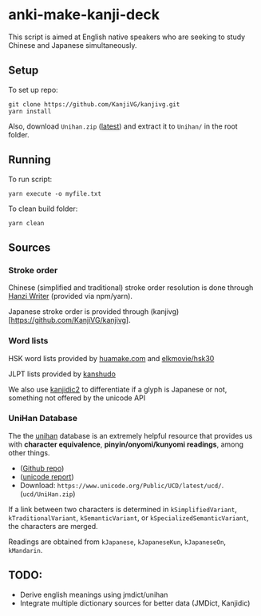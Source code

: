 # anki-make-kanji-deck

This script is aimed at English native speakers who are seeking to study Chinese and Japanese simultaneously.

## Setup

To set up repo:
```
git clone https://github.com/KanjiVG/kanjivg.git
yarn install
```

Also, download `Unihan.zip` ([latest](https://www.unicode.org/Public/UCD/latest/ucd/)) and extract it to `Unihan/` in the root folder.

## Running
To run script:
```
yarn execute -o myfile.txt
```

To clean build folder:
```
yarn clean
```

## Sources


### Stroke order
Chinese (simplified and traditional) stroke order resolution is done through [Hanzi Writer](https://hanziwriter.org/) (provided via npm/yarn).

Japanese stroke order is provided through (kanjivg)[https://github.com/KanjiVG/kanjivg].

### Word lists
HSK word lists provided by [huamake.com](https://huamake.com/1to6Lists.htm) and [elkmovie/hsk30](https://github.com/elkmovie/hsk30/blob/main/charlist.txt)

JLPT lists provided by [kanshudo](https://www.kanshudo.com/collections/jlpt_kanji)

We also use [kanjidic2](https://www.edrdg.org/kanjidic/kanjd2index_legacy.html) to differentiate if a glyph is Japanese or not, something not offered by the unicode API

### UniHan Database
The the [unihan](https://www.unicode.org/charts/unihan.html) database is an extremely helpful resource that provides us with **character equivalence**, **pinyin/onyomi/kunyomi readings**, among other things.

* ([Github repo]((https://github.com/unicode-org/unihan-database)))
* ([unicode report](https://www.unicode.org/reports/tr38/))
* Download: `https://www.unicode.org/Public/UCD/latest/ucd/`. (`ucd/UniHan.zip`)

If a link between two characters is determined in `kSimplifiedVariant`, `kTraditionalVariant`, `kSemanticVariant`, or `kSpecializedSemanticVariant`, the characters are merged.

Readings are obtained from `kJapanese`, `kJapaneseKun`, `kJapaneseOn`, `kMandarin`.

## TODO:
* Derive english meanings using jmdict/unihan
* Integrate multiple dictionary sources for better data (JMDict, Kanjidic)
